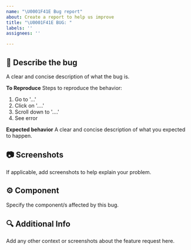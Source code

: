 ```yaml
---
name: "\U0001F41E Bug report"
about: Create a report to help us improve
title: "\U0001F41E BUG: "
labels: ''
assignees: ''

---
```


## 📝 Describe the bug
A clear and concise description of what the bug is.

**To Reproduce**
Steps to reproduce the behavior:
1. Go to '...'
2. Click on '....'
3. Scroll down to '....'
4. See error

**Expected behavior**
A clear and concise description of what you expected to happen.

## 📷 Screenshots
If applicable, add screenshots to help explain your problem.

## ⚙️ Component
Specify the component/s affected by this bug.

## 🔍 Additional Info
Add any other context or screenshots about the feature request here.
